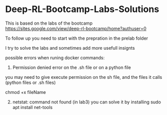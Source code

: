 # Deep-RL-Bootcamp-Labs-Solutions
This is based on the labs of the bootcamp https://sites.google.com/view/deep-rl-bootcamp/home?authuser=0

To follow up you need to start with the prepration in the prelab folder 

I try to solve the labs and sometimes add more usefull insignts





possible errors when runing docker commands:


1. Permission denied error on the .sh file or on a python file

you may need to give execute permission on the sh file, and the files it calls (python files or .sh files)

chmod +x fileName


2. netstat: command not found (in lab3)
you can solve it by installing
sudo apt install net-tools


